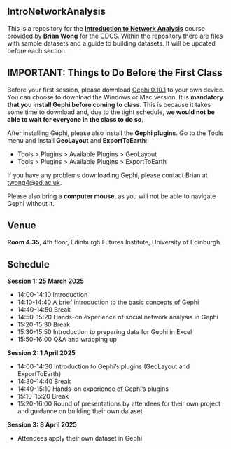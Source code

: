 ## IntroNetworkAnalysis

This is a repository for the [**Introduction to Network Analysis**](https://www.cdcs.ed.ac.uk/events/intro-to-network-analysis-gephi) course provided by [**Brian Wong**](https://www.ed.ac.uk/profile/tsz-ho-wong) for the CDCS. Within the repository there are files with sample datasets and a guide to building datasets. It will be updated before each section.

## IMPORTANT: Things to Do Before the First Class 

Before your first session, please download [Gephi 0.10.1](https://gephi.org/users/download/) to your own device. You can choose to download the Windows or Mac version. It is **mandatory that you install Gephi before coming to class**. This is because it takes some time to download and, due to the tight schedule, **we would not be able to wait for everyone in the class to do so**.     

After installing Gephi, please also install the **Gephi plugins**. Go to the Tools menu and install **GeoLayout** and **ExportToEarth**:

- Tools > Plugins > Available Plugins > GeoLayout
- Tools > Plugins > Available Plugins > ExportToEarth

If you have any problems downloading Gephi, please contact Brian at twong4@ed.ac.uk.

Please also bring a **computer mouse**, as you will not be able to navigate Gephi without it.

## Venue
**Room 4.35**, 4th floor, Edinburgh Futures Institute, University of Edinburgh 

## Schedule

**Session 1: 25 March 2025**

- 14:00-14:10 Introduction
- 14:10-14:40 A brief introduction to the basic concepts of Gephi
- 14:40-14:50 Break 
- 14:50-15:20 Hands-on experience of social network analysis in Gephi
- 15:20-15:30 Break
- 15:30-15:50 Introduction to preparing data for Gephi in Excel 
- 15:50-16:00 Q&A and wrapping up 

**Session 2: 1 April 2025**

- 14:00-14:30 Introduction to Gephi’s plugins (GeoLayout and ExportToEarth) 
- 14:30-14:40 Break 
- 14:40-15:10 Hands-on experience of Gephi’s plugins 
- 15:10-15:20 Break
- 15:20-16:00 Round of presentations by attendees for their own project and guidance on building their own dataset

**Session 3: 8 April 2025**

- Attendees apply their own dataset in Gephi

